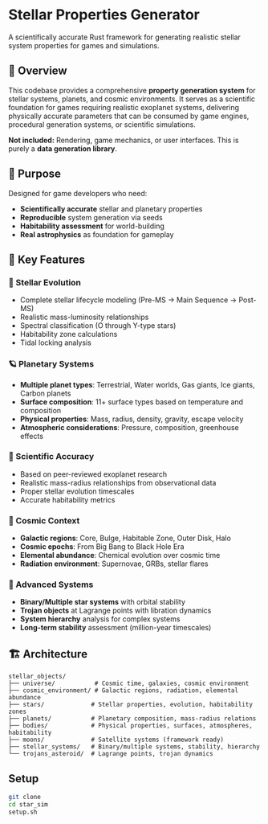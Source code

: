 # Stellar Properties Generator

A scientifically accurate Rust framework for generating realistic stellar system properties for games and simulations.

## 🌟 Overview

This codebase provides a comprehensive **property generation system** for stellar systems, planets, and cosmic environments. It serves as a scientific foundation for games requiring realistic exoplanet systems, delivering physically accurate parameters that can be consumed by game engines, procedural generation systems, or scientific simulations.

**Not included:** Rendering, game mechanics, or user interfaces. This is purely a **data generation library**.

## 🎯 Purpose

Designed for game developers who need:
- **Scientifically accurate** stellar and planetary properties
- **Reproducible** system generation via seeds
- **Habitability assessment** for world-building
- **Real astrophysics** as foundation for gameplay

## 🚀 Key Features

### 🌟 Stellar Evolution
- Complete stellar lifecycle modeling (Pre-MS → Main Sequence → Post-MS)
- Realistic mass-luminosity relationships
- Spectral classification (O through Y-type stars)
- Habitability zone calculations
- Tidal locking analysis

### 🪐 Planetary Systems
- **Multiple planet types**: Terrestrial, Water worlds, Gas giants, Ice giants, Carbon planets
- **Surface composition**: 11+ surface types based on temperature and composition
- **Physical properties**: Mass, radius, density, gravity, escape velocity
- **Atmospheric considerations**: Pressure, composition, greenhouse effects

### 🔬 Scientific Accuracy
- Based on peer-reviewed exoplanet research
- Realistic mass-radius relationships from observational data
- Proper stellar evolution timescales
- Accurate habitability metrics

### 🌌 Cosmic Context
- **Galactic regions**: Core, Bulge, Habitable Zone, Outer Disk, Halo
- **Cosmic epochs**: From Big Bang to Black Hole Era
- **Elemental abundance**: Chemical evolution over cosmic time
- **Radiation environment**: Supernovae, GRBs, stellar flares

### 🎲 Advanced Systems
- **Binary/Multiple star systems** with orbital stability
- **Trojan objects** at Lagrange points with libration dynamics
- **System hierarchy** analysis for complex systems
- **Long-term stability** assessment (million-year timescales)





## 🏗️ Architecture

```
stellar_objects/
├── universe/           # Cosmic time, galaxies, cosmic environment  
├── cosmic_environment/ # Galactic regions, radiation, elemental abundance
├── stars/             # Stellar properties, evolution, habitability zones
├── planets/           # Planetary composition, mass-radius relations
├── bodies/            # Physical properties, surfaces, atmospheres, habitability
├── moons/             # Satellite systems (framework ready)
├── stellar_systems/   # Binary/multiple systems, stability, hierarchy
└── trojans_asteroid/  # Lagrange points, trojan dynamics
```

## Setup

```bash
git clone
cd star_sim
setup.sh
```